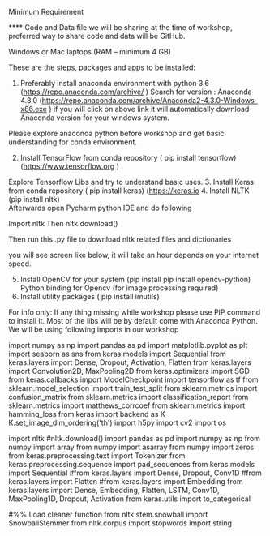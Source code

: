 

Minimum Requirement

**** Code and Data file we will be sharing at the time of workshop, preferred way to share code and data will be GitHub.


Windows or Mac laptops (RAM – minimum 4 GB)

These are the steps, packages and apps to be installed:
1.	Preferably install anaconda environment with python 3.6 (https://repo.anaconda.com/archive/ )
Search for version : Anaconda 4.3.0 (https://repo.anaconda.com/archive/Anaconda2-4.3.0-Windows-x86.exe ) if you will click on above link it will automatically download Anaconda version for your windows system.

Please explore anaconda python before workshop and get basic understanding for conda environment.

2.	Install TensorFlow from conda repository ( pip install tensorflow) (https://www.tensorflow.org )

Explore Tensorflow Libs and try to understand basic uses.
3.	Install Keras from conda repository ( pip install keras) (https://keras.io 
4.	Install NLTK (pip install nltk)    
Afterwards open Pycharm python IDE and do following

Import nltk
Then nltk.download()

 

Then run this .py file to download nltk related files and dictionaries 
 
you will see screen like below, it will take an hour depends on your internet speed.

 



5.	Install OpenCV for your system (pip install pip install opencv-python)
Python binding for Opencv (for image processing required)
6.	Install utility packages ( pip install imutils)


For info only: If any thing missing while workshop please use PIP command to install it.
Most of the libs will be by default come with Anaconda Python.
We will be using following imports in our workshop

import numpy as np
import pandas as pd
import matplotlib.pyplot as plt
import seaborn as sns
from keras.models import Sequential
from keras.layers import Dense, Dropout, Activation, Flatten
from keras.layers import Convolution2D, MaxPooling2D
from keras.optimizers import SGD
from keras.callbacks import ModelCheckpoint
import tensorflow as tf
from sklearn.model_selection import train_test_split
from sklearn.metrics import confusion_matrix
from sklearn.metrics import classification_report
from sklearn.metrics import matthews_corrcoef
from sklearn.metrics import hamming_loss
from keras import backend as K
K.set_image_dim_ordering('th') 
import h5py
import cv2
import os

import nltk
#nltk.download()
import pandas as pd
import numpy as np
from numpy import array
from numpy import asarray
from numpy import zeros
from keras.preprocessing.text import Tokenizer
from keras.preprocessing.sequence import pad_sequences
from keras.models import Sequential
#from keras.layers import Dense, Dropout, Conv1D
#from keras.layers import Flatten
#from keras.layers import Embedding
from keras.layers import Dense, Embedding, Flatten, LSTM, Conv1D, MaxPooling1D, Dropout, Activation
from keras.utils import to_categorical


#%% Load cleaner function 
from nltk.stem.snowball import SnowballStemmer
from nltk.corpus import stopwords 
import string
